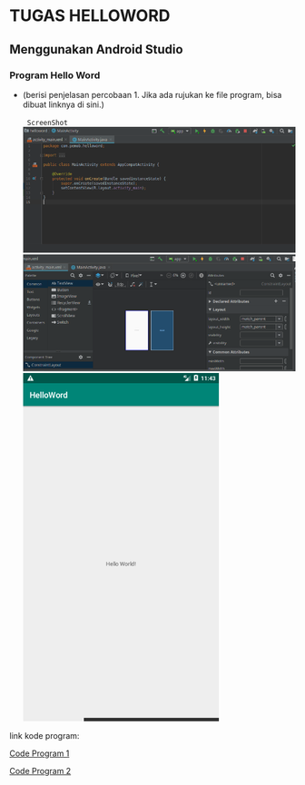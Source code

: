 # TUGAS HELLOWORD
## Menggunakan Android Studio 
### Program Hello Word

* (berisi penjelasan percobaan 1. Jika ada rujukan ke file program, bisa dibuat linknya di sini.)

    ` ScreenShot`![](img/activity.png)
    ![](img/activityMain.png)
    ![](img/RunningHelloWord.png)

 link kode program: 
 
 [Code Program 1]()

 [Code Program 2]()
